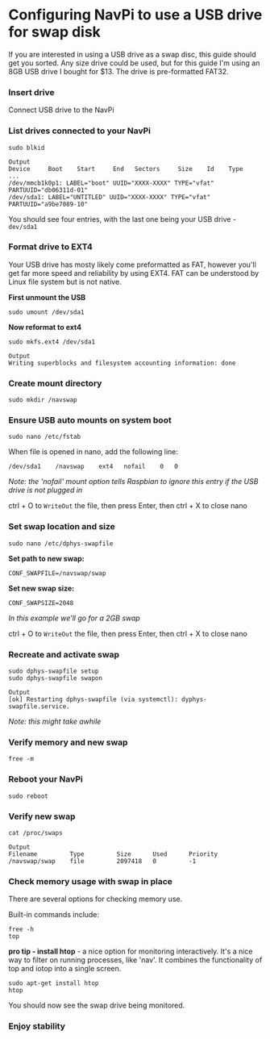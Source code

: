 # Configuring NavPi to use a USB drive for swap disk
If you are interested in using a USB drive as a swap disc, this guide should get you sorted. Any size drive could be used, but for this guide I'm using an 8GB USB drive I bought for $13. The drive is pre-formatted FAT32.

### Insert drive
Connect USB drive to the NavPi

### List drives connected to your NavPi
    sudo blkid

    Output
    Device     Boot    Start     End   Sectors     Size    Id    Type
    ...
    /dev/mmcb1k0p1: LABEL="boot" UUID="XXXX-XXXX" TYPE="vfat" PARTUUID="db06311d-01"
    /dev/sda1: LABEL="UNTITLED" UUID="XXXX-XXXX" TYPE="vfat" PARTUUID="a9be7089-10"

You should see four entries, with the last one being your USB drive - `dev/sda1`

### Format drive to EXT4
Your USB drive has mosty likely come preformatted as FAT, however you'll get far more speed and reliability by using EXT4. FAT can be understood by Linux file system but is not native.

**First unmount the USB**

    sudo umount /dev/sda1

**Now reformat to ext4**

    sudo mkfs.ext4 /dev/sda1

    Output
    Writing superblocks and filesystem accounting information: done

### Create mount directory
    sudo mkdir /navswap

### Ensure USB auto mounts on system boot

    sudo nano /etc/fstab

When file is opened in nano, add the following line:

    /dev/sda1    /navswap    ext4   nofail    0   0

_Note: the 'nofail' mount option tells Raspbian to ignore this entry if the USB drive is not plugged in_

ctrl + O to `WriteOut` the file, then press Enter, then ctrl + X to close nano

### Set swap location and size

    sudo nano /etc/dphys-swapfile

**Set path to new swap:**

    CONF_SWAPFILE=/navswap/swap

**Set new swap size:**

    CONF_SWAPSIZE=2048

_In this example we'll go for a 2GB swap_

ctrl + O to `WriteOut` the file, then press Enter, then ctrl + X to close nano

### Recreate and activate swap
    sudo dphys-swapfile setup
    sudo dphys-swapfile swapon

    Output
    [ok] Restarting dphys-swapfile (via systemctl): dyphys-swapfile.service.

_Note: this might take awhile_

### Verify memory and new swap
    free -m

### Reboot your NavPi
    sudo reboot

### Verify new swap
    cat /proc/swaps

    Output
    Filename         Type         Size      Used      Priority
    /navswap/swap    file         2097418   0         -1

### Check memory usage with swap in place

There are several options for checking memory use.

Built-in commands include:

    free -h
    top

**pro tip - install htop** - a nice option for monitoring interactively. It's a nice way to filter on running processes, like 'nav'. It combines the functionality of top and iotop into a single screen.

    sudo apt-get install htop
    htop

You should now see the swap drive being monitored.

### Enjoy stability
